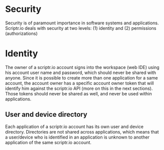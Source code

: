 # Security

Security is of paramount importance in software systems and applications. Scriptr.io deals with security at two levels: (1) identity and (2) permissions (authorizations)

# Identity

The owner of a scriptr.io account signs into the workspace (web IDE) using his account user name and password, which should never be shared with anyone. Since it is possible to create more than one application for a same account, the account owner has a specific account owner token that will identify him against the scriptr.io API (more on this in the next sections).
Those tokens should never be shared as well, and never be used within applications.

## User and device directory

Each application of a scriptr.io account has its own user and device directory. Directories are not shared across applications, which means that a user/device who is identified in an application is unknown to another application of the same scriptr.io account.
